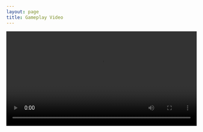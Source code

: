 ```yaml
---
layout: page
title: Gameplay Video
---
```


<video width="100%" controls>
    <source src="/assets/videos/minesweeper_gameplay.mp4" type="video/mp4">
    Your browser does not support the video tag.
</video>
